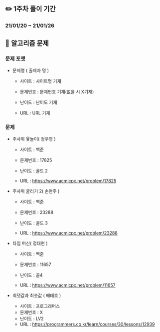 ## ✏️ 1주차 풀이 기간

### 21/01/20 ~ 21/01/26



## 📒 알고리즘 문제

### 문제 포맷

- 문제명 ( 출제자 명 )

  - 사이트 : 사이트명 기재
  
  - 문제번호 : 문제번호 기재(없을 시 X기재)
  
  - 난이도 : 난이도 기재
  
  - URL : URL 기재
  
    
  

### 문제

- 주사위 윷놀이( 정우영 )
  - 사이트 : 백준
  
  - 문제번호 : 17825
  
  - 난이도 : 골드 2
  
  - URL : https://www.acmicpc.net/problem/17825
  
    
  
- 주사위 굴리기 2( 손현주 )
  - 사이트 : 백준
  
  - 문제번호 : 23288
  
  - 난이도 : 골드 3
  
  - URL : https://www.acmicpc.net/problem/23288
  
    
  
- 타임 머신( 정태현 )
  - 사이트 : 백준
  
  - 문제번호 : 11657
  
  - 난이도 : 골4
  
  - URL :  https://www.acmicpc.net/problem/11657
  
  
  
- 최댓값과 최솟값 ( 배태호 )

  - 사이트 : 프로그래머스
  - 문제번호 : X
  - 난이도 : LV2
  - URL : https://programmers.co.kr/learn/courses/30/lessons/12939

